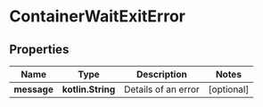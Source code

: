 
# ContainerWaitExitError

## Properties
Name | Type | Description | Notes
------------ | ------------- | ------------- | -------------
**message** | **kotlin.String** | Details of an error |  [optional]



